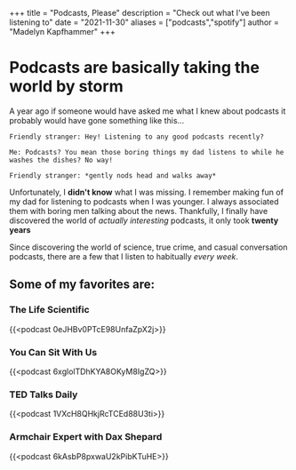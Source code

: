 +++
title = "Podcasts, Please"
description = "Check out what I've been listening to"
date = "2021-11-30"
aliases = ["podcasts","spotify"]
author = "Madelyn Kapfhammer"
+++

# Podcasts are basically taking the world by storm

A year ago if someone would have asked me what I knew about podcasts it probably would have gone something like this...

    Friendly stranger: Hey! Listening to any good podcasts recently?

    Me: Podcasts? You mean those boring things my dad listens to while he washes the dishes? No way!

    Friendly stranger: *gently nods head and walks away*

Unfortunately, I **didn't know** what I was missing. I remember making fun of my dad for listening to podcasts when I was younger. I always associated them with boring men talking about the news. Thankfully, I finally have discovered the world of _actually interesting_ podcasts, it only took **twenty years**

Since discovering the world of science, true crime, and casual conversation podcasts, there are a few that I listen to habitually _every week_.

## Some of my favorites are:

### The Life Scientific
{{<podcast 0eJHBv0PTcE98UnfaZpX2j>}}

### You Can Sit With Us
{{<podcast 6xglolTDhKYA8OKyM8IgZQ>}}

### TED Talks Daily
{{<podcast 1VXcH8QHkjRcTCEd88U3ti>}}

### Armchair Expert with Dax Shepard
{{<podcast 6kAsbP8pxwaU2kPibKTuHE>}}